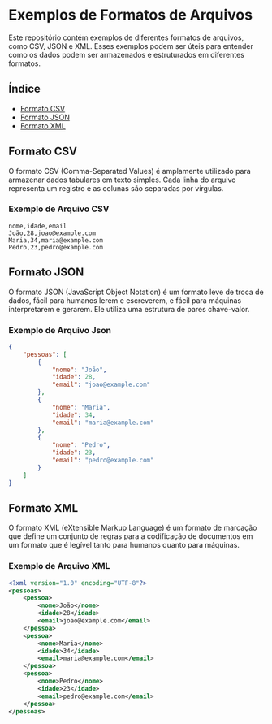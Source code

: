 # Exemplos de Formatos de Arquivos

Este repositório contém exemplos de diferentes formatos de arquivos, como CSV, JSON e XML. Esses exemplos podem ser úteis para entender como os dados podem ser armazenados e estruturados em diferentes formatos.

## Índice

- [Formato CSV](#formato-csv)
- [Formato JSON](#formato-json)
- [Formato XML](#formato-xml)

## Formato CSV

O formato CSV (Comma-Separated Values) é amplamente utilizado para armazenar dados tabulares em texto simples. Cada linha do arquivo representa um registro e as colunas são separadas por vírgulas.

### Exemplo de Arquivo CSV

```csv
nome,idade,email
João,28,joao@example.com
Maria,34,maria@example.com
Pedro,23,pedro@example.com
```


## Formato JSON

O formato JSON (JavaScript Object Notation) é um formato leve de troca de dados, fácil para humanos lerem e escreverem, e fácil para máquinas interpretarem e gerarem. Ele utiliza uma estrutura de pares chave-valor.

### Exemplo de Arquivo Json

```json
{
    "pessoas": [
        {
            "nome": "João",
            "idade": 28,
            "email": "joao@example.com"
        },
        {
            "nome": "Maria",
            "idade": 34,
            "email": "maria@example.com"
        },
        {
            "nome": "Pedro",
            "idade": 23,
            "email": "pedro@example.com"
        }
    ]
}
```

## Formato XML

O formato XML (eXtensible Markup Language) é um formato de marcação que define um conjunto de regras para a codificação de documentos em um formato que é legível tanto para humanos quanto para máquinas.

### Exemplo de Arquivo XML

```xml
<?xml version="1.0" encoding="UTF-8"?>
<pessoas>
    <pessoa>
        <nome>João</nome>
        <idade>28</idade>
        <email>joao@example.com</email>
    </pessoa>
    <pessoa>
        <nome>Maria</nome>
        <idade>34</idade>
        <email>maria@example.com</email>
    </pessoa>
    <pessoa>
        <nome>Pedro</nome>
        <idade>23</idade>
        <email>pedro@example.com</email>
    </pessoa>
</pessoas>
```
